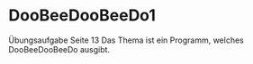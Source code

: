 # DooBeeDooBeeDo1
Übungsaufgabe Seite 13
Das Thema ist ein Programm, welches DooBeeDooBeeDo ausgibt.
